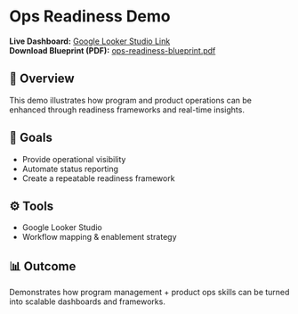# Ops Readiness Demo  

**Live Dashboard:** [Google Looker Studio Link](https://lookerstudio.google.com/reporting/67fad2f4-e8a9-41e0-9305-083fc6eb1dbb)  
**Download Blueprint (PDF):** [ops-readiness-blueprint.pdf](./ops-readiness-blueprint.pdf)  

## 📌 Overview  
This demo illustrates how program and product operations can be enhanced through readiness frameworks and real-time insights.  

## 🎯 Goals  
- Provide operational visibility  
- Automate status reporting  
- Create a repeatable readiness framework  

## ⚙️ Tools  
- Google Looker Studio  
- Workflow mapping & enablement strategy  

## 📊 Outcome  
Demonstrates how program management + product ops skills can be turned into scalable dashboards and frameworks.  
